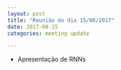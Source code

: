 ```yaml
---
layout: post
title: "Reunião do dia 15/08/2017" 
date: 2017-08-15
categories: meeting update

---
```

<ul>
    <li> Apresentação de RNNs</li>
</ul>
